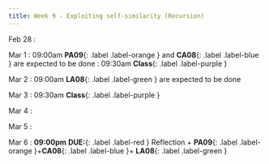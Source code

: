 ```yaml
---
title: Week 9 - Exploiting self-similarity (Recursion)
---
```

Feb 28
: [](#)

Mar 1
 : 09:00am **PA09**{: .label .label-orange } and **CA08**{: .label .label-blue } are expected to be done
 : 09:30am **Class**{: .label .label-purple }

Mar 2
 : 09:00am **LA08**{: .label .label-green } are expected to be done


Mar 3
 : 09:30am **Class**{: .label .label-purple }

Mar 4
: [](#)

Mar 5
: [](#)

Mar 6
 : **09:00pm** **DUE:**{: .label .label-red } Reflection + **PA09**{: .label .label-orange }+**CA08**{: .label .label-blue }+ **LA08**{: .label .label-green } 

